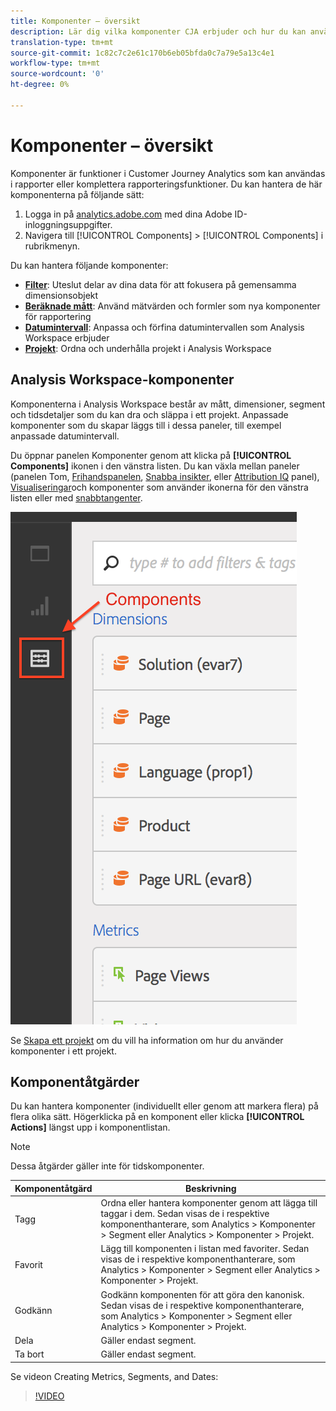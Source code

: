 ```yaml
---
title: Komponenter – översikt
description: Lär dig vilka komponenter CJA erbjuder och hur du kan använda dem vid rapportering.
translation-type: tm+mt
source-git-commit: 1c82c7c2e61c170b6eb05bfda0c7a79e5a13c4e1
workflow-type: tm+mt
source-wordcount: '0'
ht-degree: 0%

---
```



# Komponenter – översikt

Komponenter är funktioner i Customer Journey Analytics som kan användas i rapporter eller komplettera rapporteringsfunktioner. Du kan hantera de här komponenterna på följande sätt:

1. Logga in på [analytics.adobe.com](https://analytics.adobe.com) med dina Adobe ID-inloggningsuppgifter.
2. Navigera till [!UICONTROL Components] > [!UICONTROL Components] i rubrikmenyn.

Du kan hantera följande komponenter:

* [**Filter**](filters/filters-overview.md): Uteslut delar av dina data för att fokusera på gemensamma dimensionsobjekt
* [**Beräknade mått**](calc-metrics/calc-metr-overview.md): Använd mätvärden och formler som nya komponenter för rapportering
* [**Datumintervall**](date-ranges/overview.md): Anpassa och förfina datumintervallen som Analysis Workspace erbjuder
* [**Projekt**](/help/analysis-workspace/home.md): Ordna och underhålla projekt i Analysis Workspace

## Analysis Workspace-komponenter

Komponenterna i Analysis Workspace består av mått, dimensioner, segment och tidsdetaljer som du kan dra och släppa i ett projekt. Anpassade komponenter som du skapar läggs till i dessa paneler, till exempel anpassade datumintervall.

Du öppnar panelen Komponenter genom att klicka på **[!UICONTROL Components]** ikonen i den vänstra listen. Du kan växla mellan paneler (panelen Tom, [Frihandspanelen](/help/analysis-workspace/visualizations/freeform-table.md), [Snabba insikter](/help/analysis-workspace/c-panels/quickinsight.md), eller [Attribution IQ](/help/analysis-workspace/c-panels/attribution.md) panel), [Visualiseringar](/help/analysis-workspace/visualizations/freeform-analysis-visualizations.md)och komponenter som använder ikonerna för den vänstra listen eller med [snabbtangenter](/help/analysis-workspace/build-workspace-project/fa-shortcut-keys.md).

![](assets/components.png)

Se [Skapa ett projekt](/help/analysis-workspace/home.md) om du vill ha information om hur du använder komponenter i ett projekt.

## Komponentåtgärder

Du kan hantera komponenter (individuellt eller genom att markera flera) på flera olika sätt. Högerklicka på en komponent eller klicka **[!UICONTROL Actions]** längst upp i komponentlistan.

>[!NOTE]
>
>Dessa åtgärder gäller inte för tidskomponenter.

| Komponentåtgärd | Beskrivning |
|--- |--- |
| Tagg | Ordna eller hantera komponenter genom att lägga till taggar i dem. Sedan visas de i respektive komponenthanterare, som Analytics > Komponenter > Segment eller Analytics > Komponenter > Projekt. |
| Favorit | Lägg till komponenten i listan med favoriter. Sedan visas de i respektive komponenthanterare, som Analytics > Komponenter > Segment eller Analytics > Komponenter > Projekt. |
| Godkänn | Godkänn komponenten för att göra den kanonisk. Sedan visas de i respektive komponenthanterare, som Analytics > Komponenter > Segment eller Analytics > Komponenter > Projekt. |
| Dela | Gäller endast segment. |
| Ta bort | Gäller endast segment. |

Se videon Creating Metrics, Segments, and Dates:

>[!VIDEO](https://video.tv.adobe.com/v/23979)
